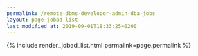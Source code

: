 ```yaml
---
permalink: /remote-dbms-developer-admin-dba-jobs
layout: page-jobad-list
last_modified_at: 2019-09-01T18:33:25+0200
---
```

{% include render_jobad_list.html permalink=page.permalink %}
